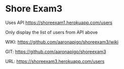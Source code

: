 # Shore Exam3

Uses API https://shoreexam1.herokuapp.com/users

Only display the list of users from API above

WIKI: https://github.com/aaronapigo/shoreexam3/wiki

GIT: https://github.com/aaronapigo/shoreexam3

URL: https://shoreexam3.herokuapp.com/users

